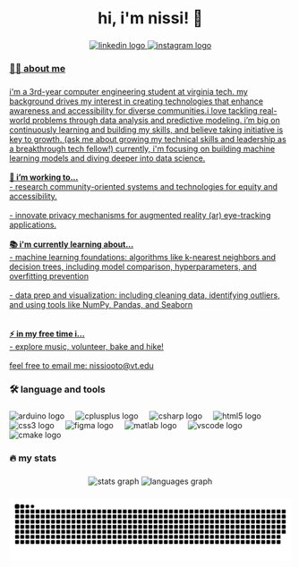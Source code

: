 <h1 align="center">hi, i'm nissi! 👋</h1>

###

<div align="center">
  <a href="https://www.linkedin.com/in/nissi-otoo/"><img src="https://img.shields.io/static/v1?message=LinkedIn&logo=linkedin&label=&color=0077B5&logoColor=white&labelColor=&style=for-the-badge" height="25" alt="linkedin logo"  />
  <a href="https://www.instagram.com/nissi.otoo/"><img src="https://img.shields.io/static/v1?message=Instagram&logo=instagram&label=&color=E4405F&logoColor=white&labelColor=&style=for-the-badge" height="25" alt="instagram logo"  />
</div>

###

<h3 align="left">👩‍💻  about me</h3>

###

<p align="left">i'm a 3rd-year computer engineering student at virginia tech. my background drives my interest in creating technologies that enhance awareness and accessibility for diverse communities.i love tackling real-world problems through data analysis and predictive modeling. i’m big on continuously learning and building my skills, and believe taking initiative is key to growth. (ask me about growing my technical skills and leadership as a breakthrough tech fellow!) currently, i'm focusing on building machine learning models and diving deeper into data science.<br>
<br><strong>🔭 i’m working to...</strong><br>- research community-oriented systems and technologies for equity and accessibility.<br>
<br>- innovate privacy mechanisms for augmented reality (ar) eye-tracking applications.<br>
<br><strong>📚 i'm currently learning about...</strong><br>- machine learning foundations: algorithms like k-nearest neighbors and decision trees, including model comparison, hyperparameters, and overfitting prevention<br> <br>- data prep and visualization:  including cleaning data, identifying outliers, and using tools like NumPy, Pandas, and Seaborn<br>
<br><br><strong>⚡ in my free time i...</strong><br>- explore music, volunteer, bake and hike!<br>
<br>feel free to email me: <a href="mailto:nissiotoo@vt.edu">nissiooto@vt.edu</a></p>

###

<h3 align="left">🛠 language and tools</h3>

###

<div align="left">
  <img src="https://cdn.jsdelivr.net/gh/devicons/devicon/icons/arduino/arduino-original.svg" height="40" alt="arduino logo"  />
  <img width="12" />
  <img src="https://cdn.jsdelivr.net/gh/devicons/devicon/icons/cplusplus/cplusplus-original.svg" height="40" alt="cplusplus logo"  />
  <img width="12" />
  <img src="https://cdn.jsdelivr.net/gh/devicons/devicon/icons/csharp/csharp-original.svg" height="40" alt="csharp logo"  />
  <img width="12" />
  <img src="https://cdn.jsdelivr.net/gh/devicons/devicon/icons/html5/html5-original.svg" height="40" alt="html5 logo"  />
  <img width="12" />
  <img src="https://cdn.jsdelivr.net/gh/devicons/devicon/icons/css3/css3-original.svg" height="40" alt="css3 logo"  />
  <img width="12" />
  <img src="https://cdn.jsdelivr.net/gh/devicons/devicon/icons/figma/figma-original.svg" height="40" alt="figma logo"  />
  <img width="12" />
  <img src="https://cdn.jsdelivr.net/gh/devicons/devicon/icons/matlab/matlab-original.svg" height="40" alt="matlab logo"  />
  <img width="12" />
  <img src="https://cdn.jsdelivr.net/gh/devicons/devicon/icons/vscode/vscode-original.svg" height="40" alt="vscode logo"  />
  <img width="12" />
  <img src="https://cdn.jsdelivr.net/gh/devicons/devicon/icons/cmake/cmake-original.svg" height="40" alt="cmake logo"  />
</div>

###

<h3 align="left">🔥   my stats</h3>

###

<div align="center">
  <img src="https://github-readme-stats.vercel.app/api?username=nssim516&hide_title=false&hide_rank=false&show_icons=true&include_all_commits=true&count_private=true&disable_animations=false&theme=dracula&locale=en&hide_border=false&order=1" height="200" alt="stats graph"  />
  <img src="https://github-readme-stats.vercel.app/api/top-langs?username=nssim516&locale=en&hide_title=false&layout=compact&card_width=320&langs_count=5&theme=dracula&hide_border=false&order=2" height="200" alt="languages graph"  />
</div>

###

<picture>
  <source media="(prefers-color-scheme: dark)" srcset="https://raw.githubusercontent.com/platane/platane/output/github-contribution-grid-snake-dark.svg">
  <source media="(prefers-color-scheme: light)" srcset="https://raw.githubusercontent.com/platane/platane/output/github-contribution-grid-snake.svg">
  <img alt="Snake animation" src="https://raw.githubusercontent.com/platane/platane/output/github-contribution-grid-snake.svg">
</picture>

###
